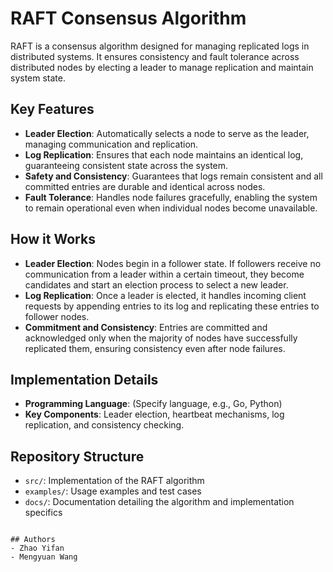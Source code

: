# RAFT Consensus Algorithm

RAFT is a consensus algorithm designed for managing replicated logs in distributed systems. It ensures consistency and fault tolerance across distributed nodes by electing a leader to manage replication and maintain system state.

## Key Features
- **Leader Election**: Automatically selects a node to serve as the leader, managing communication and replication.
- **Log Replication**: Ensures that each node maintains an identical log, guaranteeing consistent state across the system.
- **Safety and Consistency**: Guarantees that logs remain consistent and all committed entries are durable and identical across nodes.
- **Fault Tolerance**: Handles node failures gracefully, enabling the system to remain operational even when individual nodes become unavailable.

## How it Works
- **Leader Election**: Nodes begin in a follower state. If followers receive no communication from a leader within a certain timeout, they become candidates and start an election process to select a new leader.
- **Log Replication**: Once a leader is elected, it handles incoming client requests by appending entries to its log and replicating these entries to follower nodes.
- **Commitment and Consistency**: Entries are committed and acknowledged only when the majority of nodes have successfully replicated them, ensuring consistency even after node failures.

## Implementation Details
- **Programming Language**: (Specify language, e.g., Go, Python)
- **Key Components**: Leader election, heartbeat mechanisms, log replication, and consistency checking.

## Repository Structure
- `src/`: Implementation of the RAFT algorithm
- `examples/`: Usage examples and test cases
- `docs/`: Documentation detailing the algorithm and implementation specifics
```

## Authors
- Zhao Yifan
- Mengyuan Wang


